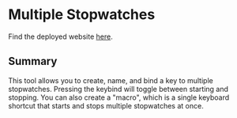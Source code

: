 # Multiple Stopwatches

Find the deployed website [here](https://jslozada1221.github.io/runasone-multiple-stopwatches/).

## Summary

This tool allows you to create, name, and bind a key to multiple stopwatches. Pressing the keybind will toggle between starting and stopping. You can also create a "macro", which is a single keyboard shortcut that starts and stops multiple stopwatches at once.
